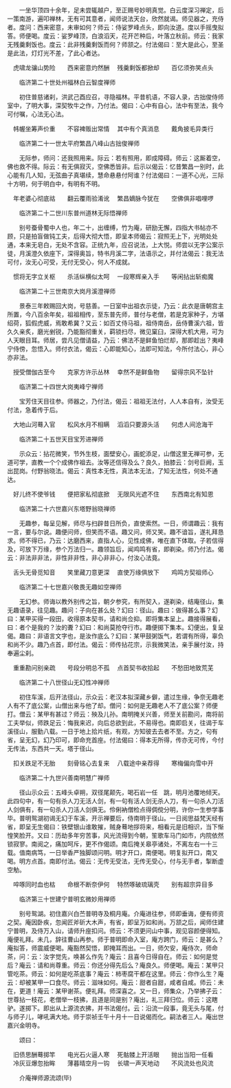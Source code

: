 <!-- { "loadSidebar": true } -->
　　一坐华顶四十余年，足未尝辄越户，至正赐号妙明真觉。白云度深习禅定，后一策南游，遍叩禅林，无有可其意者，闻师说法天台，欣然就谒。师见器之，充侍者。度问：西来密意，未审如何？师云：侍娑罗峰点头，即向汝道。度以手摇曳拟答。师便喝。度云：娑罗峰顶，白浪滔天，花开芒种后，叶落立秋前。师云：我家无残羹剩饭也。度云：此非残羹剩饭而何？师颔之。付法偈曰：至大是此心，至圣是此法，灯灯光不差，了此心者达。

　虎啸龙骧山势险　　西来密意灼然酬
　残羹剩饭都掀却　　百亿须弥笑点头

　　临济第二十世处州福林白云智度禅师

　　初住普慈诸刹，洪武己酉应召，寻隐福林。平昔机语，不容人录，古拙俊侍师室中，了明大事，深契牧牛之作，乃付法。偈曰：心中有自心，法中有至法，我今可付嘱，心法无心法。

　帏幄坐筹声价重　　不容裨贩出常情
　其中有个真消息　　戴角披毛异类行

　　临济第二十一世太平府繁昌八峰山古拙俊禅师

　　无际参，师问：还我照用来。际云：若有照用，即成障碍。师云：这厮着空，佛也救不得。际云：有无俱寂灭，空佛悉皆非。后示以偈云：忆昔繁昌一别时，此心能有几人知，无弦曲子真堪续，慧命悬悬付阿谁？付法偈曰：一道不心光，三际十方明，何于明白中，有明有不明。

　年老婆心彻底祜　　翻云覆雨验淆讹
　繁昌嫡脉今犹在　　空佛俱非唱哩啰

　　临济第二十二世川东普州道林无际悟禅师

　　别号蚕骨蜀中人也，年二十，出缠缚，竹为庵，研励无懈，四指大书帖亦不顾，只是拍盲做钝工夫，后得大彻大悟，即呈本师偈云：寂照无上下，光明处处通，本来无皂白，无处不含容。正统九年，应召说法，上大悦。师尝以无字公案示徒，月溪澄久依座下，深得奥旨，特书月溪二字，法语示之，并付法偈云：我无法可付，汝无心可受，无付无受心，何人不成就。

　惯将无字立关枢　　杀活纵横似太呵
　一段寒辉亲入手　　等闲拈出斩痴魔

　　临济第二十三世南京大岗月溪澄禅师

　　景泰三年敕赐回大岗，号慈善。一日室中出祖衣示徒，乃云：此衣是唐朝宫主所置，今八百余年矣，祖祖相传，至东普先师，普付与老僧，若是克家种子，方堪绍荷，狐假虎威，焉敢希冀？又云：如百丈侍马祖，祖侍南岳，岳侍曹溪六祖，皆久久亲炙，磨光剉锐，乃能豁彻重关，羁锁扫尽，微见窠臼，深得大机大用，可为人天眼目耳。师居，尝凡见僧请益，乃云：佛法不是鲜鱼怕烂却，那即趁出？夷峰宁侍傍，忽悟入。师付衣法，偈云：心即能知心，法即可知法，今所付法心，非心亦非法。

　授受僧伽古至今　　克家方许示丛林
　幸然不是鲜鱼物　　留得宗风不坠针

　　临济第二十四世大岗夷峰宁禅师

　　宝芳住天目往参。师器之，乃付法，偈云：祖祖无法付，人人本自有，汝受无付法，急着传于后。

　大地山河蓦入官　　松风水月不相瞒
　滔滔只要源头活　　何虑人间沧海干

　　临济第二十五世天目宝芳进禅师

　　示众云：拈花微笑，节外生枝，面壁安心，画蛇添足，山僧这里无禅可参，无道可学，直教一个个成佛作祖去。汝等还信得及么？良久，拍膝云：剑号巨阙，玉出昆岗。付野翁晓法。偈云：真性本无性，真法本无法，了知无法性，何处不通达。

　好儿终不使爷钱　　便把家私彻底掀
　无限风光遮不住　　东西南北有知恩

　　临济第二十六世嘉兴东塔野翁晓禅师

　　无趣参，每呈见解，师尽与扫辟昔日所负，直使索然。一日，师谓趣云：我有一言，要与尔说。趣便问师，但笑而不语。趣又问，师又笑。趣不谙旨，遂礼拜恳求。师不得已，乃云：达磨西来，直指人心，见性成佛，唯在直下体取。子若信得及，可放下万缘，参个万法归一。趣领旨后，闻鸡鸣有省，即剃染。师乃付法。偈云：非法非非法，非性非非性，非心非非心，付汝心法竟。

　舌头无骨觅知音　　笑里藏刀意更深
　直使万缘俱放下　　鸡鸣方契祖师心

　　临济第二十七世嘉兴敬畏无趣如空禅师

　　无幻参。师诲以教外别传之旨，朝夕参究，有所契入，遂剃染，结庵径山，集无趣语录，往见趣。趣问：子向在甚么处？幻曰：径山。趣曰：做得甚么事？幻曰：某甲买得一段田，收得原本契书，请和尚佥抑。即将集本呈上。趣接得展看，曰：者个是我的？汝的聻？幻曰：和尚莫抢夺行市。趣便掷下集本。幻便出，复呈偈。趣曰：非语言文字也，是汝作底么？幻曰：某甲鼓粥饭气，若谓有所得，辜负和尚不少。趣乃点首，即付法。偈云：师传拈花宗，示我微笑法，亲手展付汝，持奉遍尘刹。

　重重勘问别亲疏　　号段分明总不孤
　点首契书收拾起　　不愁田地致荒芜

　　临济第二十八世径山无幻性冲禅师

　　初住车溪，后开法径山，示众云：老汉本拟深藏乡僻，遣过生缘，争奈无趣老人有不了底公案，山僧出来与他了却。僧问：如何是无趣老人不了底公案？师便打。僧云：某甲有甚过？师云：殃及儿孙。南明掩关兴善，师至关前勘问，南将前工夫举似，师跌足云：悔我来迟，向后总欲到此，不易得也。南即启关，往谒于车溪径山，服勤八载。一日于地上拾片纸，有观，方知彼去去者不至。方之，句有省，呈无幻，幻乃印可，即命充首座。付法偈曰：得本无所得，传亦无可传，今付无传法，东西共一天。塔于径山。

　扣关跌足不无胎　　刻骨铭心去复来
　八载途中亲荐得　　寒梅偏向雪中开

　　临济第二十九世兴善南明慧广禅师

　　径山示众云：五峰头卓朔，双径尾颠先，喝石岩一任　跳，明月池覆地倾天。此四句中，有一句有杀人刀无活人剑，有一句有活人剑无杀人刀，有一句杀人刀活人剑俱有，有一句杀人刀活人剑俱无。伶俐衲僧检点得倜傥分明，许你一生参学事毕。普明鸳湖初谒无幻于车溪，开示禅要后，侍南明于径山。一日阅思益梵天经有省，即呈无生偈曰：铁壁银山谁敢摧，贼身蓦地拶将来，相看元是旧相识，当下惭惶笑脸开。又曰：历劫多年穷苦事，风光流得到今朝，笙歌车马门如市，内院依然锁寂寥。南阅之，痛加呵斥，更不作偈颂。南后掩关皋亭诸处，不离左右一十三载。值南病笃，一日举香严独脚颂问明。明才开口，南便喝。明复拟开口，南又喝。明方点首。南即付法。偈云：无传无受法，无传无受心，付与无手者，掣断虚空觔。

　啐啄同时血也枯　　命根不断奈伊何
　特然啄破琉璃壳　　别有超宗异目多

　　临济第三十世建宁普明玄微妙用禅师

　　别号鸳湖。初住嘉兴白苎普明寺及桐月庵。介庵进往参，师即垂诲，便有师资之契。庵因卧疾，忽闻匠斧斫大木声，有省，即呈万如和尚。万颔之后，闻师住建宁普明，及侍万入山，请师升座扣问。师云：不须更问山中事，观见容颜便得知。庵便礼拜。未几，辞往曹山再参。师于普明即命入室，庵方跨门，师云：是甚么？庵拟答，师震威便喝。庵豁然契悟，即掩耳而出。一日，师欠安，庵侍次，师命茶，问：云：汝字觉先，唤甚么作先？庵云：且喜今日得自在。师云：如何是觉后？庵云：请和尚尊重。师云：你还分得先后么？庵良久。师便喝。庵云：某甲只管吃茶。师云：如何是吃茶底事？庵云：柿枣腐干都在这里。师云：你作么生？庵云：却被某甲一口食尽。师云：滋味如何。庵云：甜者自甜，咸者自咸。师云：未在，更道！庵云：某甲谢茶。便礼拜。师深喜之。又一日，师集众，乃举拂子云：世尊拈一枝花，老僧举一枝拂，且道是同是别？庵出，礼三拜归位。师云：这瞎驴。遂掷下。即出从上源流衣拂，并书法偈付。云：沿流一段事，竟无头与尾，付与师子儿，哮吼满大地。师于崇祯壬午十月十一日说偈而化。嗣法者三人。庵出世嘉兴金明寺。

　　颂曰：

　旧债思酬蓦掷竿　　电光石火逼人寒
　死骷髅上开活眼　　抛出当阳一任看
　冷灰豆爆忽抬眸　　薄暮晴空月一钩
　长啸一声天地动　　不风流处也风流

　　介庵禅师源流颂(毕)
